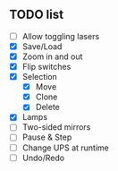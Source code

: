 ## TODO list

- [ ] Allow toggling lasers
- [X] Save/Load
- [X] Zoom in and out
- [X] Flip switches
- [X] Selection
    - [X] Move
    - [X] Clone
    - [X] Delete
- [X] Lamps
- [ ] Two-sided mirrors
- [ ] Pause & Step
- [ ] Change UPS at runtime
- [ ] Undo/Redo
